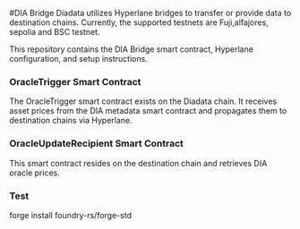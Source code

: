 

#DIA Bridge
Diadata utilizes Hyperlane bridges to transfer or provide data to destination chains. Currently, the supported testnets are Fuji,alfajores, sepolia and BSC testnet.

This repository contains the DIA Bridge smart contract, Hyperlane configuration, and setup instructions.

### OracleTrigger Smart Contract
The OracleTrigger smart contract exists on the Diadata chain. It receives asset prices from the DIA metadata smart contract and propagates them to destination chains via Hyperlane.

### OracleUpdateRecipient Smart Contract
This smart contract resides on the destination chain and retrieves DIA oracle prices.


### Test

forge install foundry-rs/forge-std


